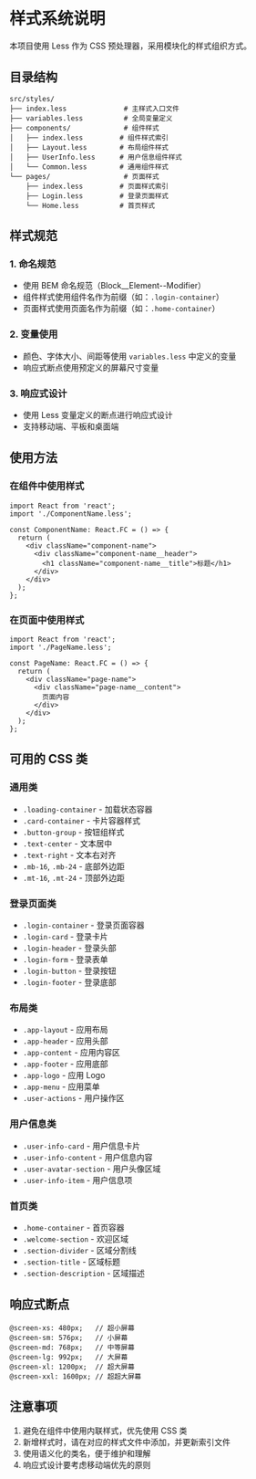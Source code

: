 # 样式系统说明

本项目使用 Less 作为 CSS 预处理器，采用模块化的样式组织方式。

## 目录结构

```
src/styles/
├── index.less              # 主样式入口文件
├── variables.less          # 全局变量定义
├── components/             # 组件样式
│   ├── index.less         # 组件样式索引
│   ├── Layout.less        # 布局组件样式
│   ├── UserInfo.less      # 用户信息组件样式
│   └── Common.less        # 通用组件样式
└── pages/                  # 页面样式
    ├── index.less         # 页面样式索引
    ├── Login.less         # 登录页面样式
    └── Home.less          # 首页样式
```

## 样式规范

### 1. 命名规范
- 使用 BEM 命名规范（Block__Element--Modifier）
- 组件样式使用组件名作为前缀（如：`.login-container`）
- 页面样式使用页面名作为前缀（如：`.home-container`）

### 2. 变量使用
- 颜色、字体大小、间距等使用 `variables.less` 中定义的变量
- 响应式断点使用预定义的屏幕尺寸变量

### 3. 响应式设计
- 使用 Less 变量定义的断点进行响应式设计
- 支持移动端、平板和桌面端

## 使用方法

### 在组件中使用样式
```tsx
import React from 'react';
import './ComponentName.less';

const ComponentName: React.FC = () => {
  return (
    <div className="component-name">
      <div className="component-name__header">
        <h1 className="component-name__title">标题</h1>
      </div>
    </div>
  );
};
```

### 在页面中使用样式
```tsx
import React from 'react';
import './PageName.less';

const PageName: React.FC = () => {
  return (
    <div className="page-name">
      <div className="page-name__content">
        页面内容
      </div>
    </div>
  );
};
```

## 可用的 CSS 类

### 通用类
- `.loading-container` - 加载状态容器
- `.card-container` - 卡片容器样式
- `.button-group` - 按钮组样式
- `.text-center` - 文本居中
- `.text-right` - 文本右对齐
- `.mb-16`, `.mb-24` - 底部外边距
- `.mt-16`, `.mt-24` - 顶部外边距

### 登录页面类
- `.login-container` - 登录页面容器
- `.login-card` - 登录卡片
- `.login-header` - 登录头部
- `.login-form` - 登录表单
- `.login-button` - 登录按钮
- `.login-footer` - 登录底部

### 布局类
- `.app-layout` - 应用布局
- `.app-header` - 应用头部
- `.app-content` - 应用内容区
- `.app-footer` - 应用底部
- `.app-logo` - 应用 Logo
- `.app-menu` - 应用菜单
- `.user-actions` - 用户操作区

### 用户信息类
- `.user-info-card` - 用户信息卡片
- `.user-info-content` - 用户信息内容
- `.user-avatar-section` - 用户头像区域
- `.user-info-item` - 用户信息项

### 首页类
- `.home-container` - 首页容器
- `.welcome-section` - 欢迎区域
- `.section-divider` - 区域分割线
- `.section-title` - 区域标题
- `.section-description` - 区域描述

## 响应式断点

```less
@screen-xs: 480px;   // 超小屏幕
@screen-sm: 576px;   // 小屏幕
@screen-md: 768px;   // 中等屏幕
@screen-lg: 992px;   // 大屏幕
@screen-xl: 1200px;  // 超大屏幕
@screen-xxl: 1600px; // 超超大屏幕
```

## 注意事项

1. 避免在组件中使用内联样式，优先使用 CSS 类
2. 新增样式时，请在对应的样式文件中添加，并更新索引文件
3. 使用语义化的类名，便于维护和理解
4. 响应式设计要考虑移动端优先的原则 